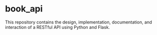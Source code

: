 # book_api
This repository contains the design, implementation, documentation, and interaction of a RESTful API using Python and Flask.
